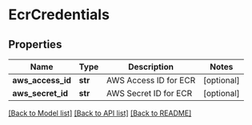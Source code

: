 # EcrCredentials

## Properties
Name | Type | Description | Notes
------------ | ------------- | ------------- | -------------
**aws_access_id** | **str** | AWS Access ID for ECR | [optional] 
**aws_secret_id** | **str** | AWS Secret ID for ECR | [optional] 

[[Back to Model list]](../README.md#documentation-for-models) [[Back to API list]](../README.md#documentation-for-api-endpoints) [[Back to README]](../README.md)


